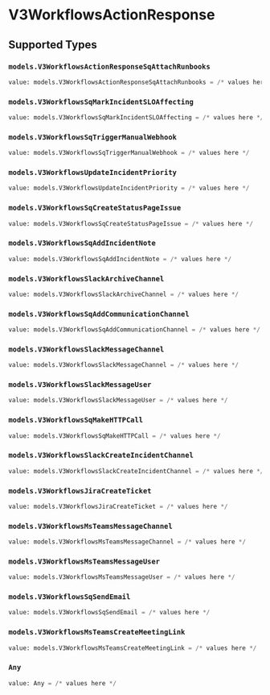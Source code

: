# V3WorkflowsActionResponse


## Supported Types

### `models.V3WorkflowsActionResponseSqAttachRunbooks`

```python
value: models.V3WorkflowsActionResponseSqAttachRunbooks = /* values here */
```

### `models.V3WorkflowsSqMarkIncidentSLOAffecting`

```python
value: models.V3WorkflowsSqMarkIncidentSLOAffecting = /* values here */
```

### `models.V3WorkflowsSqTriggerManualWebhook`

```python
value: models.V3WorkflowsSqTriggerManualWebhook = /* values here */
```

### `models.V3WorkflowsUpdateIncidentPriority`

```python
value: models.V3WorkflowsUpdateIncidentPriority = /* values here */
```

### `models.V3WorkflowsSqCreateStatusPageIssue`

```python
value: models.V3WorkflowsSqCreateStatusPageIssue = /* values here */
```

### `models.V3WorkflowsSqAddIncidentNote`

```python
value: models.V3WorkflowsSqAddIncidentNote = /* values here */
```

### `models.V3WorkflowsSlackArchiveChannel`

```python
value: models.V3WorkflowsSlackArchiveChannel = /* values here */
```

### `models.V3WorkflowsSqAddCommunicationChannel`

```python
value: models.V3WorkflowsSqAddCommunicationChannel = /* values here */
```

### `models.V3WorkflowsSlackMessageChannel`

```python
value: models.V3WorkflowsSlackMessageChannel = /* values here */
```

### `models.V3WorkflowsSlackMessageUser`

```python
value: models.V3WorkflowsSlackMessageUser = /* values here */
```

### `models.V3WorkflowsSqMakeHTTPCall`

```python
value: models.V3WorkflowsSqMakeHTTPCall = /* values here */
```

### `models.V3WorkflowsSlackCreateIncidentChannel`

```python
value: models.V3WorkflowsSlackCreateIncidentChannel = /* values here */
```

### `models.V3WorkflowsJiraCreateTicket`

```python
value: models.V3WorkflowsJiraCreateTicket = /* values here */
```

### `models.V3WorkflowsMsTeamsMessageChannel`

```python
value: models.V3WorkflowsMsTeamsMessageChannel = /* values here */
```

### `models.V3WorkflowsMsTeamsMessageUser`

```python
value: models.V3WorkflowsMsTeamsMessageUser = /* values here */
```

### `models.V3WorkflowsSqSendEmail`

```python
value: models.V3WorkflowsSqSendEmail = /* values here */
```

### `models.V3WorkflowsMsTeamsCreateMeetingLink`

```python
value: models.V3WorkflowsMsTeamsCreateMeetingLink = /* values here */
```

### `Any`

```python
value: Any = /* values here */
```

